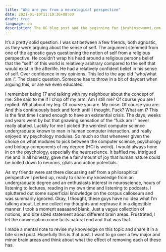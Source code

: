 ```yaml
---
title: "Who are you from a neurological perspective"
date: 2021-01-10T11:10:36+08:00
draft: true
language: en
description: The OG blog post and the beginning for ibrahimsowunmi.com
---
```


It’s a pretty solid question. I was sat between a few friends, both agnostic, as they were arguing about the sense of self. The argument stemmed from one of the agnostic guys questioning the notion of self from a religious perspective. He couldn’t wrap his head around a religious persons belief that the “self” of this world is relatively arbitrary compared to the self that would exist in the afterlife. He had a relatively confident belief in his sense of self. Over confidence in my opinions. This led to the age old “who/what am i”. The classic question. Someone has to throw in a bit of daycart when arguing this, or are we even educated. 

 

I remember being 17 and talking with my neighbour about the concept of me. She said to me if I chop off my arm. Am I still me? Of course you are I replied. What about my leg. Of course you are. My nose. Of course you are. And this continuously back and forth until I thought. Fuck? What am i? This is the first time I cared enough to have an existential crisis. The days, weeks and years went by but that gnawing sensation of the “fuck am I” never really abated. Luckily for me I picked the weirdest computer science undergraduate known to man in human computer interaction. and really enjoyed my psychology modules. So much so that whenever given the choice on what modules to pick between the computer science, psychology and biology components of my degree (HCI is weird). I would always hone in on the psychology, especially the neuroscience. It baffled me, intrigued me and in all honesty, gave me a fair amount of joy that human nature could be boiled down to neurons, glials and action potentials. 

 

As my friends were sat there discussing self from a philosophical perspective I perked up, ready to share my knowledge from an undergraduate degree and an enthusiasts interest in neuroscience, hours of listening to lectures, reading in my own time and listening to podcasts. I spluttered out some superficial knowledge on the corpus calloseum and was summarily ignored. Okay, I thought, these guys have no idea what I’m talking about. Let me collect my thoughts and rephrase it in a digestible manner. I took a moment aaaaaand blank. Just a vague collection of notions, and bite sized statement about different brain areas. Frustrated, I let the conversation come to its natural end and that was that. 

 

I made a mental note to revise my knowledge on this topic and share it in a bite sized post. Hopefully this is that post. I want to go over a few major and minor brain areas and think about what the effect of removing each of these has.